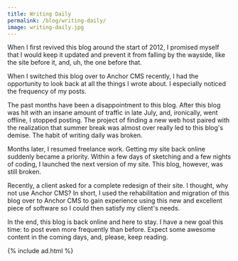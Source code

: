 ```yaml
---
title: Writing Daily
permalink: /blog/writing-daily/
image: writing-daily.jpg
---
```


When I first revived this blog around the start of 2012, I promised myself that I would keep it updated and prevent it from falling by the wayside, like the site before it, and, uh, the one before that.

When I switched this blog over to Anchor CMS recently, I had the opportunity to look back at all the things I wrote about. I especially noticed the frequency of my posts.

The past months have been a disappointment to this blog. After this blog was hit with an insane amount of traffic in late July, and, ironically, went offline, I stopped posting. The project of finding a new web host paired with the realization that summer break was almost over really led to this blog's demise. The habit of writing daily was broken.

Months later, I resumed freelance work. Getting my site back online suddenly became a priority. Within a few days of sketching and a few nights of coding, I launched the next version of my site. This blog, however, was still broken.

Recently, a client asked for a complete redesign of their site. I thought, why not use Anchor CMS? In short, I used the rehabilitation and migration of this blog over to Anchor CMS to gain experience using this new and excellent piece of software so I could then satisfy my client's needs.

In the end, this blog is back online and here to stay. I have a new goal this time: to post even more frequently than before. Expect some awesome content in the coming days, and, please, keep reading.

{% include ad.html %}
